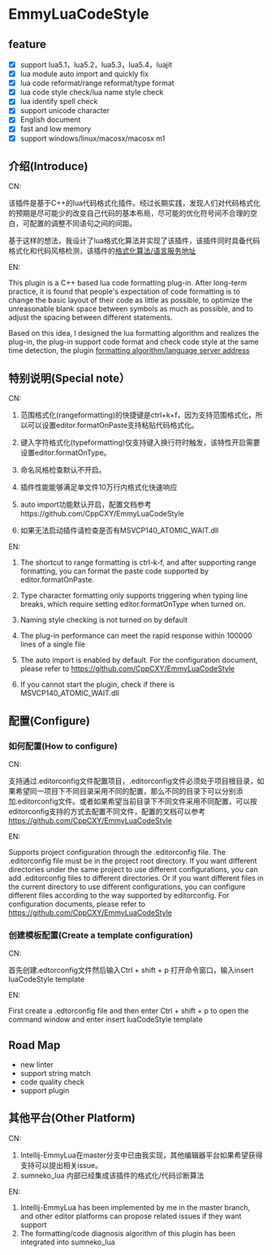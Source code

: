 # EmmyLuaCodeStyle

## feature
- [x] support lua5.1，lua5.2，lua5.3，lua5.4，luajit
- [x] lua module auto import and quickly fix
- [x] lua code reformat/range reformat/type format
- [x] lua code style check/lua name style check
- [x] lua identify spell check
- [x] support unicode character
- [x] English document
- [x] fast and low memory 
- [x] support windows/linux/macosx/macosx m1

## 介绍(Introduce)

CN: 

该插件是基于C++的lua代码格式化插件。经过长期实践，发现人们对代码格式化的预期是尽可能少的改变自己代码的基本布局，尽可能的优化符号间不合理的空白，可配置的调整不同语句之间的间距。

基于这样的想法，我设计了lua格式化算法并实现了该插件，该插件同时具备代码格式化和代码风格检测，该插件的[格式化算法/语言服务地址](https://github.com/CppCXY/EmmyLuaCodeStyle)

EN: 

This plugin is a C++ based lua code formatting plug-in. After long-term practice, it is found that people's expectation of code formatting is to change the basic layout of their code as little as possible, to optimize the unreasonable blank space between symbols as much as possible, and to adjust the spacing between different statements.

Based on this idea, I designed the lua formatting algorithm and realizes the plug-in, the plug-in support code format and check code style at the same time detection, the plugin [formatting algorithm/language server address](https://github.com/CppCXY/EmmyLuaCodeStyle)

## 特别说明(Special note）

CN: 

1. 范围格式化(rangeformatting)的快捷键是ctrl+k+f，因为支持范围格式化，所以可以设置editor.formatOnPaste支持粘贴代码格式化。

2. 键入字符格式化(typeformatting)仅支持键入换行符时触发，该特性开启需要设置editor.formatOnType。

3. 命名风格检查默认不开启。

4. 插件性能能够满足单文件10万行内格式化快速响应

5. auto import功能默认开启，配置文档参考https://github.com/CppCXY/EmmyLuaCodeStyle

6. 如果无法启动插件请检查是否有MSVCP140_ATOMIC_WAIT.dll

EN:

1. The shortcut to range formatting is ctrl-k-f, and after supporting range formatting, you can format the paste code supported by editor.formatOnPaste.

2. Type character formatting only supports triggering when typing line breaks, which require setting editor.formatOnType when turned on.

3. Naming style checking is not turned on by default

4. The plug-in performance can meet the rapid response within 100000 lines of a single file

5. The auto import is enabled by default. For the configuration document, please refer to https://github.com/CppCXY/EmmyLuaCodeStyle

6. If you cannot start the plugin, check if there is MSVCP140_ATOMIC_WAIT.dll

## 配置(Configure)

###  如何配置(How to configure)

CN: 

支持通过.editorconfig文件配置项目，.editorconfig文件必须处于项目根目录，如果希望同一项目下不同目录采用不同的配置，那么不同的目录下可以分别添加.editorconfig文件。或者如果希望当前目录下不同文件采用不同配置，可以按editorconfig支持的方式去配置不同文件，配置的文档可以参考 https://github.com/CppCXY/EmmyLuaCodeStyle

EN: 

Supports project configuration through the .editorconfig file. The .editorconfig file must be in the project root directory. If you want different directories under the same project to use different configurations, you can add .editorconfig files to different directories. Or if you want different files in the current directory to use different configurations, you can configure different files according to the way supported by editorconfig. For configuration documents, please refer to https://github.com/CppCXY/EmmyLuaCodeStyle 

### 创建模板配置(Create a template configuration)

CN: 

首先创建.edtorconfig文件然后输入Ctrl + shift + p 打开命令窗口，输入insert luaCodeStyle template

EN: 

First create a .edtorconfig file and then enter Ctrl + shift + p to open the command window and enter insert luaCodeStyle template

## Road Map

- new linter
- support string match
- code quality check
- support plugin


## 其他平台(Other Platform)

CN:

1. Intellij-EmmyLua在master分支中已由我实现，其他编辑器平台如果希望获得支持可以提出相关issue。
2. sumneko_lua 内部已经集成该插件的格式化/代码诊断算法

EN:

1. Intellij-EmmyLua has been implemented by me in the master branch, and other editor platforms can propose related issues if they want support
2. The formatting/code diagnosis algorithm of this plugin has been integrated into sumneko_lua 
